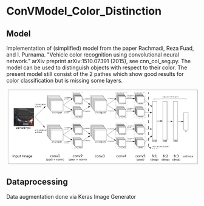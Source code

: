 # ConVModel_Color_Distinction

## Model

Implementation of (simplified) model from the paper Rachmadi, Reza Fuad, and I. Purnama. "Vehicle color recognition using convolutional neural network." arXiv preprint arXiv:1510.07391 (2015), see cnn_col_seg.py. 
The model can be used to distinguish objects with respect to their color. The present model still consist of the 2 pathes which show good results for color classification but is missing some layers.

![Example_Init](Instruction/Color_Segmentation.png)

## Dataprocessing

Data augmentation done via Keras Image Generator

